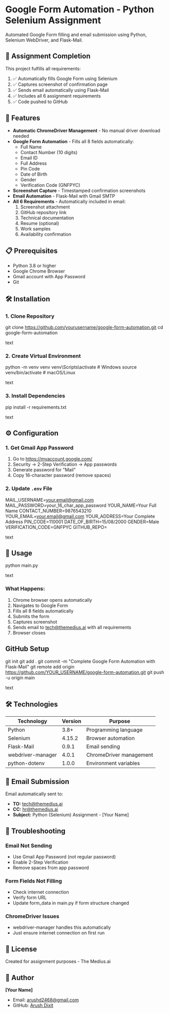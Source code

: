 # Google Form Automation - Python Selenium Assignment

Automated Google Form filling and email submission using Python, Selenium WebDriver, and Flask-Mail.

## 🎯 Assignment Completion

This project fulfills all requirements:
1. ✅ Automatically fills Google Form using Selenium
2. ✅ Captures screenshot of confirmation page
3. ✅ Sends email automatically using Flask-Mail
4. ✅ Includes all 6 assignment requirements
5. ✅ Code pushed to GitHub

## 🚀 Features

- **Automatic ChromeDriver Management** - No manual driver download needed
- **Google Form Automation** - Fills all 8 fields automatically:
  - Full Name
  - Contact Number (10 digits)
  - Email ID
  - Full Address
  - Pin Code
  - Date of Birth
  - Gender
  - Verification Code (GNFPYC)
- **Screenshot Capture** - Timestamped confirmation screenshots
- **Email Automation** - Flask-Mail with Gmail SMTP
- **All 6 Requirements** - Automatically included in email:
  1. Screenshot attachment
  2. GitHub repository link
  3. Technical documentation
  4. Resume (optional)
  5. Work samples
  6. Availability confirmation

## 📋 Prerequisites

- Python 3.8 or higher
- Google Chrome Browser
- Gmail account with App Password
- Git

## 🛠️ Installation

### 1. Clone Repository
git clone https://github.com/yourusername/google-form-automation.git
cd google-form-automation

text

### 2. Create Virtual Environment
python -m venv venv
venv\Scripts\activate # Windows
source venv/bin/activate # macOS/Linux

text

### 3. Install Dependencies
pip install -r requirements.txt

text

## ⚙️ Configuration

### 1. Get Gmail App Password
1. Go to https://myaccount.google.com/
2. Security → 2-Step Verification → App passwords
3. Generate password for "Mail"
4. Copy 16-character password (remove spaces)

### 2. Update `.env` File
MAIL_USERNAME=your.email@gmail.com
MAIL_PASSWORD=your_16_char_app_password
YOUR_NAME=Your Full Name
CONTACT_NUMBER=9876543210
YOUR_EMAIL=your.email@gmail.com
YOUR_ADDRESS=Your Complete Address
PIN_CODE=110001
DATE_OF_BIRTH=15/08/2000
GENDER=Male
VERIFICATION_CODE=GNFPYC
GITHUB_REPO=

text

## 🚀 Usage

python main.py

text

### What Happens:
1.  Chrome browser opens automatically
2.  Navigates to Google Form
3.  Fills all 8 fields automatically
4.  Submits the form
5.  Captures screenshot
6.  Sends email to tech@themedius.ai with all requirements
7.  Browser closes

##  GitHub Setup

git init
git add .
git commit -m "Complete Google Form Automation with Flask-Mail"
git remote add origin https://github.com/YOUR_USERNAME/google-form-automation.git
git push -u origin main

text

## 🛠️ Technologies

| Technology | Version | Purpose |
|------------|---------|---------|
| Python | 3.8+ | Programming language |
| Selenium | 4.15.2 | Browser automation |
| Flask-Mail | 0.9.1 | Email sending |
| webdriver-manager | 4.0.1 | ChromeDriver management |
| python-dotenv | 1.0.0 | Environment variables |

## 📧 Email Submission

Email automatically sent to:
- **TO:** tech@themedius.ai
- **CC:** hr@themedius.ai
- **Subject:** Python (Selenium) Assignment - [Your Name]

## 🐛 Troubleshooting

### Email Not Sending
- Use Gmail App Password (not regular password)
- Enable 2-Step Verification
- Remove spaces from app password

### Form Fields Not Filling
- Check internet connection
- Verify form URL
- Update form_data in main.py if form structure changed

### ChromeDriver Issues
- webdriver-manager handles this automatically
- Just ensure internet connection on first run

## 📝 License

Created for assignment purposes - The Medius.ai

## 👤 Author

**[Your Name]**
- Email: arushd2468@gmail.com
- GitHub: [Arush Dixit ](https://github.com/23f3002638)
